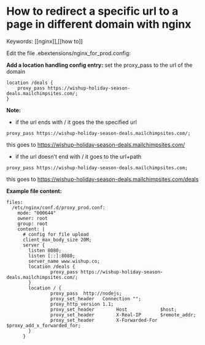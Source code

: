 # How to redirect a specific url to a page in different domain with nginx
Keywords: [[nginx]],[[how to]]

Edit the file .ebextensions/nginx_for_prod.config:

**Add a location handling config entry:**
set the proxy_pass to the url of the domain
```
location /deals {
	proxy_pass https://wishup-holiday-season-deals.mailchimpsites.com/;
}

```

**Note:**
- if the url ends with /
it goes the the specified url

```
proxy_pass https://wishup-holiday-season-deals.mailchimpsites.com/;

```
this goes to https://wishup-holiday-season-deals.mailchimpsites.com/

- if the url doesn't end with /
it goes to the url+path 
```
proxy_pass https://wishup-holiday-season-deals.mailchimpsites.com;

```
this goes to https://wishup-holiday-season-deals.mailchimpsites.com/deals



**Example file content:**
```
files:
  /etc/nginx/conf.d/proxy_prod.conf:
    mode: "000644"
    owner: root
    group: root
    content: |
      # config for file upload
      client_max_body_size 20M;
      server {
        listen 8080;
        listen [::]:8080;
        server_name www.wishup.co;
        location /deals {
                proxy_pass https://wishup-holiday-season-deals.mailchimpsites.com/;
        }
        location / {
                proxy_pass  http://nodejs;
                proxy_set_header   Connection "";
                proxy_http_version 1.1;
                proxy_set_header        Host            $host;
                proxy_set_header        X-Real-IP       $remote_addr;
                proxy_set_header        X-Forwarded-For $proxy_add_x_forwarded_for;
        }
      }

```